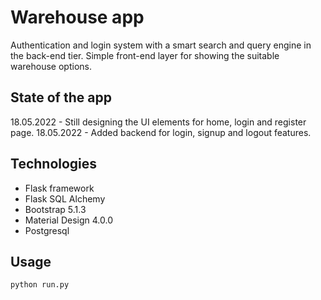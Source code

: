 # Warehouse app 
Authentication and login system with a smart search and query engine in the back-end tier. Simple front-end layer for showing the suitable warehouse options.

## State of the app
18.05.2022 - Still designing the UI elements for home, login and register page. 
18.05.2022 - Added backend for login, signup and logout features.

## Technologies

- Flask framework 
- Flask SQL Alchemy
- Bootstrap 5.1.3
- Material Design 4.0.0
- Postgresql

## Usage

```python
python run.py
```

